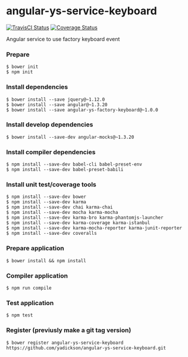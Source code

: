 # angular-ys-service-keyboard

[![TravisCI Status][travis-image]][travis-url]
[![Coverage Status][coveralls-image]][coveralls-url]

Angular service to use factory keyboard event

### Prepare

```
$ bower init
$ npm init
```

### Install dependencies

```
$ bower install --save jquery@~1.12.0
$ bower install --save angular@~1.3.20
$ bower install --save angular-ys-factory-keyboard@~1.0.0
```

### Install develop dependencies

```
$ bower install --save-dev angular-mocks@~1.3.20
```

### Install compiler dependencies

```
$ npm install --save-dev babel-cli babel-preset-env
$ npm install --save-dev babel-preset-babili
```

### Install unit test/coverage tools

```
$ npm install --save-dev bower
$ npm install --save-dev karma
$ npm install --save-dev chai karma-chai
$ npm install --save-dev mocha karma-mocha
$ npm install --save-dev karma-bro karma-phantomjs-launcher
$ npm install --save-dev karma-coverage karma-istanbul
$ npm install --save-dev karma-mocha-reporter karma-junit-reporter
$ npm install --save-dev coveralls
```

### Prepare application

```
$ bower install && npm install
```

### Compiler application

```
$ npm run compile
```

### Test application

```
$ npm test
```

### Register (previusly make a git tag version)

```
$ bower register angular-ys-service-keyboard https://github.com/yadickson/angular-ys-service-keyboard.git
```

[travis-image]: https://img.shields.io/travis/yadickson/angular-ys-service-keyboard.svg?label=travisci
[travis-url]: https://travis-ci.org/yadickson/angular-ys-service-keyboard

[coveralls-image]: https://coveralls.io/repos/github/yadickson/angular-ys-service-keyboard/badge.svg?branch=master
[coveralls-url]: https://coveralls.io/github/yadickson/angular-ys-service-keyboard

